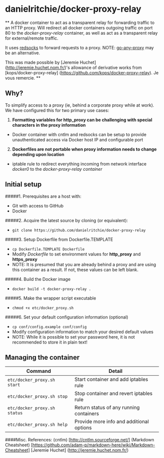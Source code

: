 danielritchie/docker-proxy-relay
==================
**
A docker container to act as a transparent relay for forwarding traffic to an HTTP proxy.  Will redirect all docker containers outgoing traffic on port 80 to the _docker-proxy-relay_ container, as well as act as a transparent relay for external/remote traffic.

It uses [redsocks](https://github.com/darkk/redsocks) to forward requests to a proxy. NOTE: [go-any-proxy](https://github.com/ryanchapman/go-any-proxy) may be an alternative.

This was made possible by [Jeremie Huchet] (http://jeremie.huchet.nom.fr/)'s allowance of derivative works from [kops/docker-proxy-relay] (https://github.com/kops/docker-proxy-relay).  Je vous remercie.
**

## Why?

To simplify access to a proxy (ie, behind a corporate proxy while at work).  We have configured this for two primary use cases:

1. **Formatting variables for http_proxy can be challenging with special characters in the proxy information**
  * Docker container with cntlm and redsocks can be setup to provide unauthenticated access via Docker host IP and configurable port
2. **Dockerfiles are not portable when proxy information needs to change depending upon location**
  * iptable rule to redirect everything incoming from network interface _docker0_ to the _docker-proxy-relay container_

## Initial setup

#####1. Prerequisites are a host with:
* Git with access to GitHub
* Docker

#####2. Acquire the latest source by cloning (or equivalent):
* ```git clone https://github.com/danielritchie/docker-proxy-relay```

#####3. Setup Dockerfile from Dockerfile.TEMPLATE
* ```cp Dockerfile.TEMPLATE Dockerfile```				
* Modify _Dockerfile_ to set environment values for **http_proxy** and **https_proxy**
* NOTE: It is presumed that you are already behind a proxy and are using this container as a result.  If not, these values can be left blank.
	
#####4. Build the Docker image
* ```docker build -t docker-proxy-relay . ```

#####5. Make the wrapper script executable
* ```chmod +x etc/docker_proxy.sh```

#####6. Set your default configuration information (optional)
* ```cp conf/config.example conf/config```
* Modify configuration information to match your desired default values
* NOTE: While it is possible to set your password here, it is not recommended to store it in plain text!
	
## Managing the container

Command | Detail
---------------------------|----------------------------------
`etc/docker_proxy.sh start` | Start container and add iptables rule
`etc/docker_proxy.sh stop` | Stop container and revert iptables rule
`etc/docker_proxy.sh status` | Return status of any running containers
`etc/docker_proxy.sh help` |  Provide more info and additional options


####Misc. References:
(cntlm) [http://cntlm.sourceforge.net/]
(Markdown Cheatsheet) [https://github.com/adam-p/markdown-here/wiki/Markdown-Cheatsheet]
[Jeremie Huchet] (http://jeremie.huchet.nom.fr/)